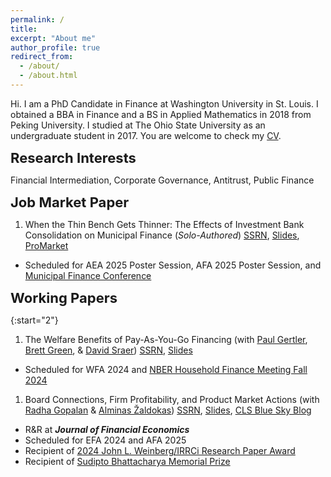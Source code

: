 ```yaml
---
permalink: /
title:
excerpt: "About me"
author_profile: true
redirect_from: 
  - /about/
  - /about.html
---
```


<!-- Google tag (gtag.js) -->
<script async src="https://www.googletagmanager.com/gtag/js?id=G-LK2GPXZMWH"></script>
<script>
  window.dataLayer = window.dataLayer || [];
  function gtag(){dataLayer.push(arguments);}
  gtag('js', new Date());

  gtag('config', 'G-LK2GPXZMWH');
</script>

Hi. I am a PhD Candidate in Finance at Washington University in St. Louis. I obtained a BBA in Finance and a BS in Applied Mathematics in 2018 from Peking University. I studied at The Ohio State University as an undergraduate student in 2017. You are welcome to check my [CV](https://www.dropbox.com/s/yuwc34250an4u33/CV.pdf?dl=0).

<a href="#research-interests" style="text-decoration: none; color: inherit;  font-size: 22px; font-weight: bold">Research Interests</a>

Financial Intermediation, Corporate Governance, Antitrust, Public Finance

<a href="#jmp" style="text-decoration: none; color: inherit; font-size: 22px; font-weight: bold">Job Market Paper</a>

1. When the Thin Bench Gets Thinner: The Effects of Investment Bank Consolidation on Municipal Finance (*Solo-Authored*) [SSRN](https://papers.ssrn.com/sol3/papers.cfm?abstract_id=4687748), [Slides](https://www.dropbox.com/scl/fi/hlyo7a0455ahklsevthyz/slides_Li_UnderwriterMA.pdf?rlkey=rpna3k8k8xb1kutnig5bxibw7&dl=0), [ProMarket](https://www.promarket.org/2024/05/20/banking-consolidation-raises-the-costs-for-local-governments-to-issue-new-debt/)
  - Scheduled for AEA 2025 Poster Session, AFA 2025 Poster Session, and [Municipal Finance Conference](https://www.brookings.edu/centers/the-hutchins-center-on-fiscal-and-monetary-policy/municipal-finance-conference/)

<a href="#working-papers" style="text-decoration: none; color: inherit;  font-size: 22px; font-weight: bold">Working Papers</a>

{:start="2"}
1. The Welfare Benefits of Pay-As-You-Go Financing (with [Paul Gertler](https://www.paulgertler.com), [Brett Green](https://www.brettgreen.info), & [David Sraer](https://www.davidsraer.com/)) [SSRN](https://papers.ssrn.com/sol3/papers.cfm?abstract_id=4641559), [Slides](https://www.dropbox.com/scl/fi/tgqlbfokfv6msf1wrav8u/slides_GertlerGreenLiSraer.pdf?rlkey=xw7hnqlq1siehnpwdoi6eqbwp&dl=0)
  - Scheduled for WFA 2024 and [NBER Household Finance Meeting Fall 2024](https://www.nber.org/conferences/innovative-data-household-finance-opportunities-and-challenges-fall-2024)
1. Board Connections, Firm Profitability, and Product Market Actions (with [Radha Gopalan](http://apps.olin.wustl.edu/faculty/Gopalan/) & [Alminas Žaldokas](http://www.alminas.com/)) [SSRN](https://papers.ssrn.com/sol3/papers.cfm?abstract_id=4053853), [Slides](https://www.dropbox.com/scl/fi/u7jrco0rky23z8dbav0to/slides_GopalanLiZaldokas.pdf?rlkey=iqdint5otjj62q881mv0uzqmv&dl=0), [CLS Blue Sky Blog](https://clsbluesky.law.columbia.edu/2023/04/11/do-board-connections-between-product-market-peers-impede-competition/)
  - R&R at ***Journal of Financial Economics***
  - Scheduled for EFA 2024 and AFA 2025
  - Recipient of [2024 John L. Weinberg/IRRCi Research Paper Award](https://weinberg.udel.edu/2024-corporate-governance-symposium/)
  - Recipient of [Sudipto Bhattacharya Memorial Prize](http://ewfs.org/award/)

